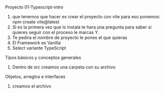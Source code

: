 Proyecto 01-Typescript-intro
1. que tenemos que hacer es crear el proyecto con vite para eso ponemos:
npm create vite@latest
2. Si es la primera vez que lo instala te hara una pregunta para saber si quieres seguir con el proceso le marcas Y.
3. Te pedira el nombre de proyecto le pones el que quieras
4. El Framework es Vanilla
5. Select variante TypeScript

Tipos básicos y conceptos generales
1. Dentro de src creamos una carpeta con su archivo


Objetos, arreglos e interfaces
1. creamos el archivo